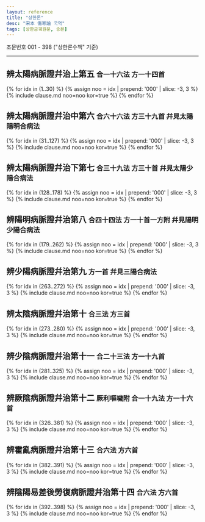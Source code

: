 ```yaml
---
layout: reference
title: "상한론"
desc: "宋本 傷寒論 국역"
tags: [상한금궤원문, 송본]
---
```


조문번호 001 - 398 ("상한론수책" 기준)

***

## 辨太陽病脈證幷治上第五 <small>合一十六法 方一十四首</small>

{% for idx in (1..30) %}
{% assign noo = idx | prepend: '000' | slice: -3, 3 %}
{% include clause.md noo=noo kor=true %}
{% endfor %}


## 辨太陽病脈證幷治中第六 <small>合六十六法 方三十九首 幷見太陽陽明合病法</small>

{% for idx in (31..127) %}
{% assign noo = idx | prepend: '000' | slice: -3, 3 %}
{% include clause.md noo=noo kor=true %}
{% endfor %}



## 辨太陽病脈證幷治下第七 <small>合三十九法 方三十首 幷見太陽少陽合病法</small>

{% for idx in (128..178) %}
{% assign noo = idx | prepend: '000' | slice: -3, 3 %}
{% include clause.md noo=noo kor=true %}
{% endfor %}

## 辨陽明病脈證幷治第八 <small>合四十四法 方一十首一方附 幷見陽明少陽合病法</small>

{% for idx in (179..262) %}
{% assign noo = idx | prepend: '000' | slice: -3, 3 %}
{% include clause.md noo=noo kor=true %}
{% endfor %}

## 辨少陽病脈證幷治第九 <small>方一首 幷見三陽合病法</small>

{% for idx in (263..272) %}
{% assign noo = idx | prepend: '000' | slice: -3, 3 %}
{% include clause.md noo=noo kor=true %}
{% endfor %}

## 辨太陰病脈證幷治第十 <small>合三法 方三首</small>

{% for idx in (273..280) %}
{% assign noo = idx | prepend: '000' | slice: -3, 3 %}
{% include clause.md noo=noo kor=true %}
{% endfor %}

## 辨少陰病脈證幷治第十一 <small>合二十三法 方一十九首</small>

{% for idx in (281..325) %}
{% assign noo = idx | prepend: '000' | slice: -3, 3 %}
{% include clause.md noo=noo kor=true %}
{% endfor %}

## 辨厥陰病脈證幷治第十二 <small>厥利嘔噦附 合一十九法 方一十六首</small>

{% for idx in (326..381) %}
{% assign noo = idx | prepend: '000' | slice: -3, 3 %}
{% include clause.md noo=noo kor=true %}
{% endfor %}


## 辨霍亂病脈證幷治第十三 <small>合六法 方六首</small>

{% for idx in (382..391) %}
{% assign noo = idx | prepend: '000' | slice: -3, 3 %}
{% include clause.md noo=noo kor=true %}
{% endfor %}


## 辨陰陽易差後勞復病脈證幷治第十四 <small>合六法 方六首</small>

{% for idx in (392..398) %}
{% assign noo = idx | prepend: '000' | slice: -3, 3 %}
{% include clause.md noo=noo kor=true %}
{% endfor %}
